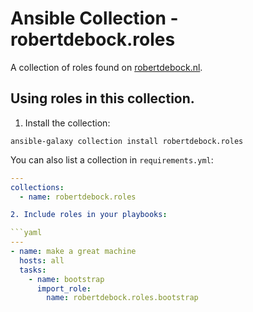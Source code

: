 # Ansible Collection - robertdebock.roles

A collection of roles found on [robertdebock.nl](https://robertdebock.nl/).

## Using roles in this collection.

1. Install the collection:

```shell
ansible-galaxy collection install robertdebock.roles
```

You can also list a collection in `requirements.yml`:

```yaml
---
collections:
  - name: robertdebock.roles

2. Include roles in your playbooks:

```yaml
---
- name: make a great machine
  hosts: all
  tasks:
    - name: bootstrap
      import_role:
        name: robertdebock.roles.bootstrap
```

